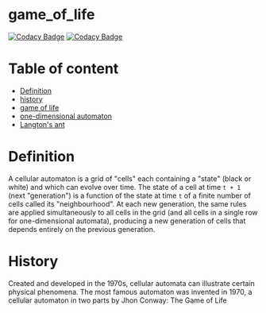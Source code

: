 # game_of_life

[![Codacy Badge](https://api.codacy.com/project/badge/Grade/26e69c12f35d4fad8463d6677865f60b)](https://app.codacy.com/gh/AntoineRbd/game_of_life?utm_source=github.com&utm_medium=referral&utm_content=AntoineRbd/game_of_life&utm_campaign=Badge_Grade_Settings) [![Codacy Badge](https://app.codacy.com/project/badge/Coverage/757b202a75664cd29a629b014142767f)](https://www.codacy.com/gh/AntoineRbd/game_of_life/dashboard?utm_source=github.com&utm_medium=referral&utm_content=AntoineRbd/game_of_life&utm_campaign=Badge_Coverage)

# Table of content
* [Definition](#definition)
* [history](#history)
* [game of life](#game-of-life)
* [one-dimensional automaton](#one-dimensional-automaton)
* [Langton's ant](#langton-s-ant)

# Definition
A cellular automaton is a grid of "cells" each containing a "state" (black or white) and which can evolve over time. The state of a cell at time `t + 1` (next "generation") is a function of the state at time `t` of a finite number of cells called its "neighbourhood". At each new generation, the same rules are applied simultaneously to all cells in the grid (and all cells in a single row for one-dimensional automata), producing a new generation of cells that depends entirely on the previous generation.

# History
Created and developed in the 1970s, cellular automata can illustrate certain physical phenomena.
The most famous automaton was invented in 1970, a cellular automaton in two parts by Jhon Conway: The Game of Life